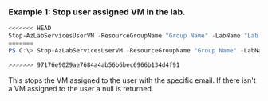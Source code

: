 ### Example 1: Stop user assigned VM in the lab.
```powershell
<<<<<<< HEAD
Stop-AzLabServicesUserVM -ResourceGroupName "Group Name" -LabName "Lab Name" -Email "user@contoso.com"
=======
PS C:\> Stop-AzLabServicesUserVM -ResourceGroupName "Group Name" -LabName "Lab Name" -Email "user@contoso.com"

>>>>>>> 97176e9029ae7684a4ab56b6bec6966b134d4f91
```

This stops the VM assigned to the user with the specific email. If there isn't a VM assigned to the user a null is returned.
